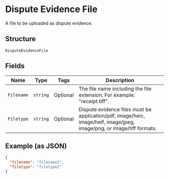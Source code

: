 
# Dispute Evidence File

A file to be uploaded as dispute evidence.

## Structure

`DisputeEvidenceFile`

## Fields

| Name | Type | Tags | Description |
|  --- | --- | --- | --- |
| `Filename` | `string` | Optional | The file name including the file extension. For example: "receipt.tiff". |
| `Filetype` | `string` | Optional | Dispute evidence files must be application/pdf, image/heic, image/heif, image/jpeg, image/png, or image/tiff formats. |

## Example (as JSON)

```json
{
  "filename": "filename2",
  "filetype": "filetype2"
}
```

